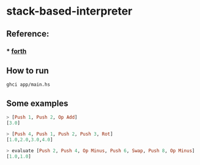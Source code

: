 # stack-based-interpreter

## Reference:
### * [forth](https://www.forth.com/starting-forth/2-stack-manipulation-operators-arithmetic/)

## How to run

```
ghci app/main.hs
```

## Some examples

```haskell
> [Push 1, Push 2, Op Add]
[3.0]
```

```haskell
> [Push 4, Push 1, Push 2, Push 3, Rot]
[1.0,2.0,3.0,4.0]
```

```haskell
> evaluate [Push 2, Push 4, Op Minus, Push 6, Swap, Push 8, Op Minus]
[1.0,1.0]
```

